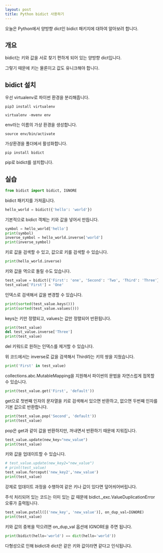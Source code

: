 ```yaml
---
layout: post
title: Python bidict 사용하기
---
```


오늘은 Python에서 양방향 dict인 bidict 패키지에 대하여 알아보려 합니다.

## 개요

bidict는 키와 값을 서로 찾기 편하게 되어 있는 양방향 dict입니다.

그렇기 때문에 키는 물론이고 값도 유니크해야 합니다.

## bidict 설치

우선 virtualenv로 파이썬 환경을 분리해줍니다.

```
pip3 install virtualenv
```

```
virtualenv -mvenv env
```

env라는 이름의 가상 환경을 생성합니다.

```
source env/bin/activate
```

가상환경을 폴더에서 활성화합니다.

```
pip install bidict
```

pip로 bidict를 설치합니다.

## 실습

```python
from bidict import bidict, IGNORE
```

bidict 패키지를 가져옵니다.

```python
hello_world = bidict({'hello': 'world'})
```

기본적으로 bidict 객체는 키와 값을 넣어서 만듭니다.

```python
symbol = hello_world['hello']
print(symbol)
inverse_symbol = hello_world.inverse['world']
print(inverse_symbol)
```

키로 값을 검색할 수 있고, 값으로 키를 검색할 수 있습니다.

```python
print(hello_world.inverse)
```

키와 값을 역으로 돌릴 수도 있습니다.

```python
test_value = bidict({'First': 'one', 'Second': 'Two', 'Third': 'Three'})
test_value['First'] = 'One'
```

인덱스로 검색해서 값을 변경할 수 있습니다.

```python
print(sorted(test_value.keys()))
print(sorted(test_value.values()))
```

keys는 키만 정렬되고, values는 값만 정렬되어 반환됩니다.

```python
print(test_value)
del test_value.inverse['Three']
print(test_value)
```

del 키워드로 원하는 인덱스를 제거할 수 있습니다.

위 코드에서는 inverse로 값을 검색해서 Third라는 키의 쌍을 지웠습니다.

```python
print('First' in test_value)
```

collections.abc.MutableMapping을 지원해서 파이썬의 문법을 자연스럽게 접목할 수 있습니다.

```python
print(test_value.get('First', 'default'))
```

get으로 첫번째 인자의 문자열을 키로 검색해서 있으면 반환하고, 없으면 두번째 인자를 기본 값으로 반환합니다.

```python
print(test_value.pop('Second', 'default'))
print(test_value)
```

pop은 get과 같이 값을 반환하지만, 꺼내면서 반환하기 때문에 지워집니다.

```python
test_value.update(new_key="new_value")
print(test_value)
```

키와 값을 업데이트할 수 있습니다.

```python
# test_value.update(new_key2="new_value")
# print(test_value)
test_value.forceput('new_key2','new_value')
print(test_value)
```

강제로 업데이트 과정을 수행하여 같은 키나 값이 있다면 덮어씌어버립니다.

주석 처리되어 있는 코드는 이미 있는 값 때문에 bidict.\_exc.ValueDuplicationError 오류가 출력됩니다.

```python
test_value.putall([('new_key', 'new_value')], on_dup_val=IGNORE)
print(test_value)
```

키와 값의 중복을 막으려면 on_dup_val 옵션에 IGNORE을 주면 됩니다.

```python
print(bidict(hello='world') == dict(hello='world'))
```

다형성으로 인해 bidict과 dict은 같은 키와 값이라면 같다고 인식됩니다.
